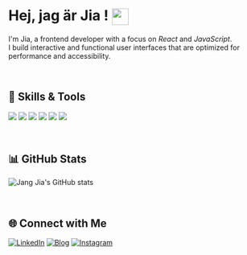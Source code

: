 # Hej, jag är Jia ! <img align="center" src="https://github.com/rajput2107/rajput2107/blob/master/Assets/Handshake.gif" height="33px" />

I'm Jia, a frontend developer with a focus on *React* and *JavaScript*. <br/> I build interactive and functional user interfaces that are optimized for performance and accessibility.

<br />

## 🔧 Skills & Tools

![](https://img.shields.io/badge/Code-React-informational?style=flat&logo=react&logoColor=white&color=BDDEA1)
![](https://img.shields.io/badge/Code-JavaScript-informational?style=flat&logo=javascript&logoColor=white&color=BDDEA1)
![](https://img.shields.io/badge/Style-StyledComponents-informational?style=flat&logo=styled-components&logoColor=white&color=BDDEA1)
![](https://img.shields.io/badge/Tools-Git-informational?style=flat&logo=git&logoColor=white&color=BDDEA1)
![](https://img.shields.io/badge/Design-Figma-informational?style=flat&logo=figma&logoColor=white&color=BDDEA1)
![](https://img.shields.io/badge/Hosting-Vercel-informational?style=flat&logo=vercel&logoColor=white&color=BDDEA1)

<br />

## 📊 GitHub Stats

![Jang Jia's GitHub stats](https://github-readme-stats.vercel.app/api?username=jangjia01234&show_icons=true&theme=apprentice)

<br />

## 🌐 Connect with Me

[![LinkedIn](https://img.shields.io/badge/-LinkedIn-333?logo=linkedin&logoColor=white&style=for-the-badge)](https://www.linkedin.com/in/jiajang/)
[![Blog](https://img.shields.io/badge/-Blog-333?logo=react&logoColor=white&style=for-the-badge)](https://hejnino.tistory.com/)
[![Instagram](https://img.shields.io/badge/-Instagram-333?logo=instagram&logoColor=white&style=for-the-badge)](https://www.instagram.com/dazezd_z/)

<br />
